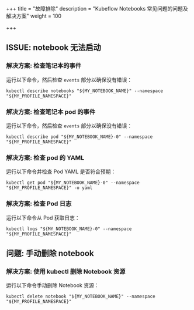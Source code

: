 +++
title = "故障排除"
description = "Kubeflow Notebooks 常见问题的问题及解决方案"
weight = 100
                    
+++

## ISSUE: notebook 无法启动

### 解决方案: 检查笔记本的事件

运行以下命令，然后检查 `events` 部分以确保没有错误：

```shell
kubectl describe notebooks "${MY_NOTEBOOK_NAME}" --namespace "${MY_PROFILE_NAMESPACE}"
```

### 解决方案: 检查笔记本 pod 的事件

运行以下命令，然后检查 `events` 部分以确保没有错误：

```shell
kubectl describe pod "${MY_NOTEBOOK_NAME}-0" --namespace "${MY_PROFILE_NAMESPACE}"
```

### 解决方案: 检查 pod 的 YAML

运行以下命令并检查 Pod YAML 是否符合预期：

```shell
kubectl get pod "${MY_NOTEBOOK_NAME}-0" --namespace "${MY_PROFILE_NAMESPACE}" -o yaml
```

### 解决方案: 检查 Pod 日志

运行以下命令从 Pod 获取日志：

```shell
kubectl logs "${MY_NOTEBOOK_NAME}-0" --namespace "${MY_PROFILE_NAMESPACE}"
```

## 问题: 手动删除 notebook

### 解决方案: 使用 kubectl 删除 Notebook 资源

运行以下命令手动删除 Notebook 资源：

```shell
kubectl delete notebook "${MY_NOTEBOOK_NAME}" --namespace "${MY_PROFILE_NAMESPACE}"
```